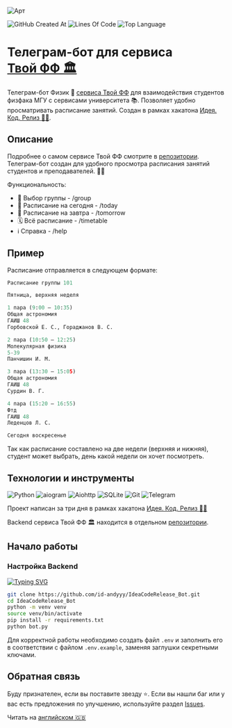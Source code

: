 ![Арт](https://i.postimg.cc/wxnKDXKd/art-bot.png)

![GitHub Created At](https://img.shields.io/github/created-at/id-andyyy/IdeaCodeRelease_Bot?style=flat&color=00247d)
![Lines Of Code](https://tokei.rs/b1/github/id-andyyy/IdeaCodeRelease_Bot?style=flat&category=code&color=78a62d)
![Top Language](https://img.shields.io/github/languages/top/id-andyyy/IdeaCodeRelease_Bot?style=flat&color=ca4341)

# Телеграм-бот для сервиса [Твой&nbsp;ФФ&nbsp;&#127963;](https://github.com/id-andyyy/IdeaCodeRelease_Web)

Телеграм-бот Физик&nbsp;&#129302; [сервиса Твой&nbsp;ФФ](https://github.com/id-andyyy/IdeaCodeRelease_Web) для взаимодействия студентов физфака МГУ с сервисами университета&nbsp;&#128218;. Позволяет удобно просматривать расписание занятий. Создан в рамках хакатона [Идея. Код. Релиз&nbsp;&#128104;&#8205;&#128187;](https://codenrock.com/contests/codenrock-idea-code-release).

## Описание

Подробнее о самом сервисе Твой&nbsp;ФФ смотрите в [репозитории](https://github.com/id-andyyy/IdeaCodeRelease_Web). Телеграм-бот создан для удобного просмотра расписания занятий студентов и преподавателей.&nbsp;&#128104;&#8205;&#127891;

Функциональность:

- &#128142;&nbsp;Выбор группы - /group
- &#128214;&nbsp;Расписание на сегодня - /today
- &#128302;&nbsp;Расписание на завтра - /tomorrow
- &#128467;&nbsp;Всё расписание - /timetable
- &#8505;&#65039;&nbsp;Справка - /help

## Пример

Расписание отправляется в следующем формате:

```py
Расписание группы 101

Пятница, верхняя неделя

1 пара (9:00 — 10:35)
Общая астрономия
ГАИШ 48
Горбовской Е. С., Гораджанов В. С.

2 пара (10:50 — 12:25)
Молекулярная физика
5-39
Панчишин И. М.

3 пара (13:30 — 15:05)
Общая астрономия
ГАИШ 48
Сурдин В. Г.

4 пара (15:20 — 16:55)
Фтд
ГАИШ 48
Леденцов Л. С.

Сегодня воскресенье
```

Так как расписание составлено на две недели (верхняя и нижняя), студент может выбрать, день какой недели он хочет посмотреть.

## Технологии и инструменты

![Python](https://img.shields.io/badge/python-3670A0?style=for-the-badge&logo=python&logoColor=ffffff)
![aiogram](https://img.shields.io/badge/aiogram-005571?style=for-the-badge&color=019cfb)
![Aiohttp](https://img.shields.io/badge/aiohttp-%232C5bb4.svg?style=for-the-badge&logo=aiohttp&logoColor=white)
![SQLite](https://img.shields.io/badge/sqlite-%2307405e.svg?style=for-the-badge&logo=sqlite&logoColor=white)
![Git](https://img.shields.io/badge/git-%23F05033.svg?style=for-the-badge&logo=git&logoColor=white&color=f14e32)
![Telegram](https://img.shields.io/badge/Telegram-2CA5E0?style=for-the-badge&logo=telegram&logoColor=white)

Проект написан за три дня в рамках хакатона [Идея. Код. Релиз&nbsp;&#128104;&#8205;&#128187;](https://codenrock.com/contests/codenrock-idea-code-release)

Backend сервиса Твой&nbsp;ФФ&nbsp;&#127963; находится в отдельном [репозитории](https://github.com/id-andyyy/IdeaCodeRelease_Web).

## Начало работы

### Настройка Backend

[![Typing SVG](https://readme-typing-svg.herokuapp.com?font=Fira+Code&duration=2500&color=F7F7F7&background=000000&multiline=true&width=800&height=170&lines=%25+git+clone+https%3A%2F%2Fgithub.com%2Fid-andyyy%2FIdeaCodeRelease_Bot.git;%25+cd+IdeaCodeRelease_Bot;%25+python+-m+venv+venv;%25+source+venv%2Fbin%2Factivate;%25+pip+install+-r+requirements.txt;%25+python+bot.py)](https://git.io/typing-svg)

```sh
git clone https://github.com/id-andyyy/IdeaCodeRelease_Bot.git
cd IdeaCodeRelease_Bot
python -m venv venv
source venv/bin/activate
pip install -r requirements.txt
python bot.py
```

Для корректной работы необходимо создать файл `.env` и заполнить его в соответствии с файлом `.env.example`, заменяя заглушки секретными ключами.

## Обратная связь

Буду признателен, если вы поставите звезду&nbsp;&#11088;. Если вы нашли баг или у вас есть предложения по улучшению, используйте раздел [Issues](https://github.com/id-andyyy/IdeaCodeRelease_Bot/issues).

Читать на [английском&nbsp;&#127468;&#127463;](README.md)